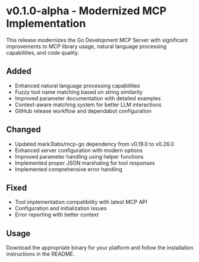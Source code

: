 # v0.1.0-alpha - Modernized MCP Implementation

This release modernizes the Go Development MCP Server with significant improvements to MCP library usage, natural language processing capabilities, and code quality.

## Added
- Enhanced natural language processing capabilities
- Fuzzy tool name matching based on string similarity
- Improved parameter documentation with detailed examples
- Context-aware matching system for better LLM interactions
- GitHub release workflow and dependabot configuration

## Changed
- Updated mark3labs/mcp-go dependency from v0.19.0 to v0.26.0
- Enhanced server configuration with modern options
- Improved parameter handling using helper functions
- Implemented proper JSON marshaling for tool responses
- Implemented comprehensive error handling

## Fixed
- Tool implementation compatibility with latest MCP API
- Configuration and initialization issues
- Error reporting with better context

## Usage
Download the appropriate binary for your platform and follow the installation instructions in the README.